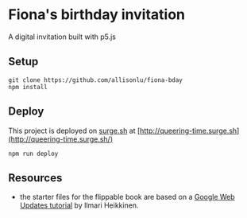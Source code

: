 # Fiona's birthday invitation
A digital invitation built with p5.js

## Setup
```
git clone https://github.com/allisonlu/fiona-bday
npm install
```

## Deploy
This project is deployed on [surge.sh](https://surge.sh/) at [http://queering-time.surge.sh](http://queering-time.surge.sh/)

```
npm run deploy
```

## Resources
- the starter files for the flippable book are based on a [Google Web Updates tutorial](https://developers.google.com/web/updates/2012/07/Writing-a-flippable-book-using-CSS-Regions-and-3D-transforms) by Ilmari Heikkinen.